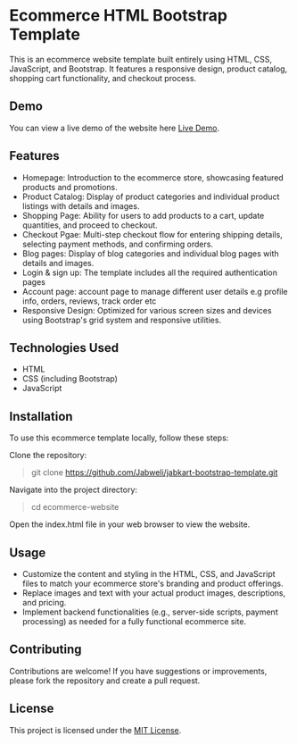 # Ecommerce HTML Bootstrap Template

This is an ecommerce website template built entirely using HTML, CSS, JavaScript, and Bootstrap. It features a responsive design, product catalog, shopping cart functionality, and checkout process.


## Demo
You can view a live demo of the website here [Live Demo](https://jabkart.netlify.app).

## Features
- Homepage: Introduction to the ecommerce store, showcasing featured products and promotions.
- Product Catalog: Display of product categories and individual product listings with details and images.
- Shopping Page: Ability for users to add products to a cart, update quantities, and proceed to checkout.
- Checkout Pgae: Multi-step checkout flow for entering shipping details, selecting payment methods, and confirming orders.
- Blog pages: Display of blog categories and individual blog pages with details and images.
- Login & sign up: The template includes all the required authentication pages
- Account page: account page to manage different user details e.g profile info, orders, reviews, track order etc
- Responsive Design: Optimized for various screen sizes and devices using Bootstrap's grid system and responsive utilities.
  
## Technologies Used
- HTML
- CSS (including Bootstrap)
- JavaScript

  
## Installation
To use this ecommerce template locally, follow these steps:

Clone the repository:
> git clone https://github.com/Jabweli/jabkart-bootstrap-template.git

Navigate into the project directory:
> cd ecommerce-website

Open the index.html file in your web browser to view the website.

## Usage
- Customize the content and styling in the HTML, CSS, and JavaScript files to match your ecommerce store's branding and product offerings.
- Replace images and text with your actual product images, descriptions, and pricing.
- Implement backend functionalities (e.g., server-side scripts, payment processing) as needed for a fully functional ecommerce site.
  
## Contributing
Contributions are welcome! If you have suggestions or improvements, please fork the repository and create a pull request.

## License
This project is licensed under the [MIT License](https://opensource.org/licenses/MIT).
